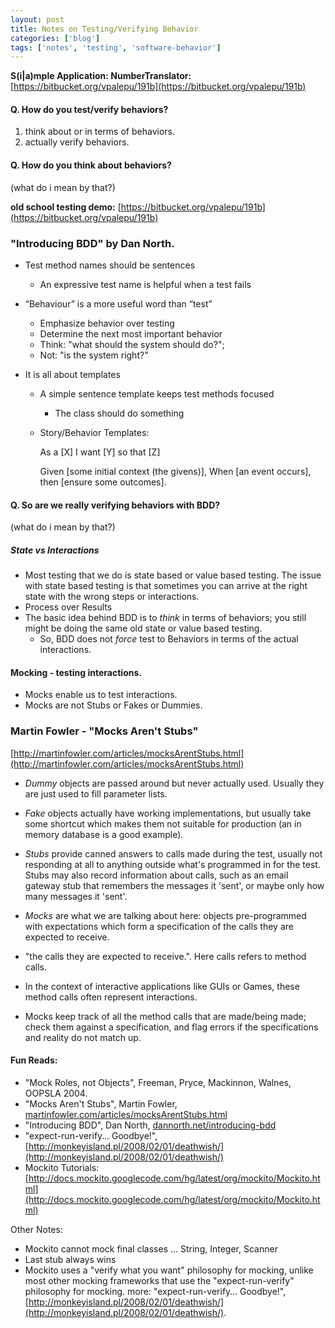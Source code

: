 ```yaml
---
layout: post
title: Notes on Testing/Verifying Behavior
categories: ['blog']
tags: ['notes', 'testing', 'software-behavior']
---
```



**S(i|a)mple Application: NumberTranslator:**
[https://bitbucket.org/vpalepu/191b](https://bitbucket.org/vpalepu/191b)

#### Q. How do you test/verify behaviors?

1. think about or in terms of behaviors.
2. actually verify behaviors.

#### Q. How do you think about behaviors?
(what do i mean by that?)

**old school testing demo:** [https://bitbucket.org/vpalepu/191b](https://bitbucket.org/vpalepu/191b)

### "Introducing BDD" by Dan North.
- Test method names should be sentences
	- An expressive test name is helpful when a test fails

- “Behaviour” is a more useful word than “test”
	- Emphasize behavior over testing
	- Determine the next most important behavior
	- Think: "what should the system should do?"; 
	- Not: "is the system right?" 

- It is all about templates
	- A simple sentence template keeps test methods focused
		- The class should do something
	- Story/Behavior Templates:

		As a [X]
		I want [Y]
		so that [Z]

		Given [some initial context (the givens)],
		When [an event occurs],
		then [ensure some outcomes].

#### Q. So are we really verifying behaviors with BDD?
(what do i mean by that?)

##### State vs Interactions
- Most testing that we do is state based or value based testing. The issue with state based testing is that sometimes you can arrive at the right state with the wrong steps or interactions.
- Process over Results
- The basic idea behind BDD is to *think* in terms of behaviors; you still might be doing the same old state or value based testing. 
	- So, BDD does not *force* test to Behaviors in terms of the actual interactions.

#### Mocking - testing interactions.

- Mocks enable us to test interactions.
- Mocks are not Stubs or Fakes or Dummies.

### Martin Fowler - "Mocks Aren't Stubs"
[http://martinfowler.com/articles/mocksArentStubs.html](http://martinfowler.com/articles/mocksArentStubs.html)

- *Dummy* objects are passed around but never actually used. Usually they are just used to fill parameter lists.
- *Fake* objects actually have working implementations, but usually take some shortcut which makes them not suitable for production (an in memory database is a good example).
- *Stubs* provide canned answers to calls made during the test, usually not responding at all to anything outside what's programmed in for the test. Stubs may also record information about calls, such as an email gateway stub that remembers the messages it 'sent', or maybe only how many messages it 'sent'.
- *Mocks* are what we are talking about here: objects pre-programmed with expectations which form a specification of the calls they are expected to receive.

- "the calls they are expected to receive.". Here calls refers to method calls.
- In the context of interactive applications like GUIs or Games, these method calls often represent interactions.
- Mocks keep track of all the method calls that are made/being made; check them against a specification, and flag errors if the specifications and reality do not match up.

#### Fun Reads:

- "Mock Roles, not Objects", Freeman, Pryce, Mackinnon, Walnes, OOPSLA 2004.
- "Mocks Aren't Stubs", Martin Fowler, [martinfowler.com/articles/mocksArentStubs.html](http://martinfowler.com/articles/mocksArentStubs.html)
- "Introducing BDD", Dan North, [dannorth.net/introducing-bdd](http://dannorth.net/introducing-bdd/)
- "expect-run-verify… Goodbye!", [http://monkeyisland.pl/2008/02/01/deathwish/](http://monkeyisland.pl/2008/02/01/deathwish/)
- Mockito Tutorials: [http://docs.mockito.googlecode.com/hg/latest/org/mockito/Mockito.html](http://docs.mockito.googlecode.com/hg/latest/org/mockito/Mockito.html)

Other Notes:

- Mockito cannot mock final classes ... String, Integer, Scanner
- Last stub always wins
- Mockito uses a "verify what you want" philosophy for mocking, unlike most other mocking frameworks that use the "expect-run-verify" philosophy for mocking. more: "expect-run-verify… Goodbye!", [http://monkeyisland.pl/2008/02/01/deathwish/](http://monkeyisland.pl/2008/02/01/deathwish/).